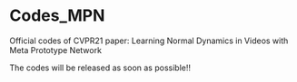 # Codes_MPN
Official codes of CVPR21 paper: Learning Normal Dynamics in Videos with Meta Prototype Network

The codes will be released as soon as possible!!
